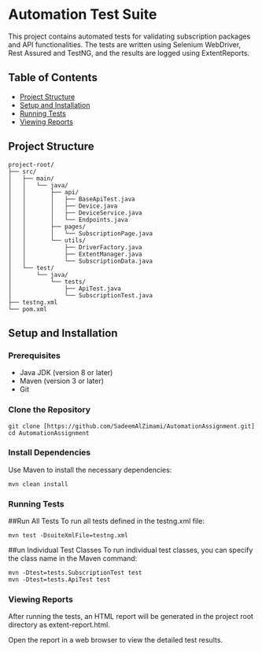 # Automation Test Suite

This project contains automated tests for validating subscription packages and API functionalities. The tests are written using Selenium WebDriver, Rest Assured and TestNG, and the results are logged using ExtentReports.

## Table of Contents

- [Project Structure](#project-structure)
- [Setup and Installation](#setup-and-installation)
- [Running Tests](#running-tests)
- [Viewing Reports](#viewing-reports)

  
## Project Structure


```
project-root/
├── src/
│   ├── main/
│   │   └── java/
│   │       ├── api/
│   │       │   ├── BaseApiTest.java
│   │       │   ├── Device.java
│   │       │   ├── DeviceService.java
│   │       │   └── Endpoints.java
│   │       ├── pages/
│   │       │   └── SubscriptionPage.java
│   │       └── utils/
│   │           ├── DriverFactory.java
│   │           ├── ExtentManager.java
│   │           └── SubscriptionData.java
│   └── test/
│       └── java/
│           └── tests/
│               ├── ApiTest.java
│               └── SubscriptionTest.java
├── testng.xml
└── pom.xml
```


## Setup and Installation

### Prerequisites

- Java JDK (version 8 or later)
- Maven (version 3 or later)
- Git

### Clone the Repository

```
git clone [https://github.com/SadeemAlZimami/AutomationAssignment.git]
cd AutomationAssignment
```
### Install Dependencies
Use Maven to install the necessary dependencies:
```
mvn clean install
```


### Running Tests
##Run All Tests
To run all tests defined in the testng.xml file:
```
mvn test -DsuiteXmlFile=testng.xml
```
##un Individual Test Classes
To run individual test classes, you can specify the class name in the Maven command:

```
mvn -Dtest=tests.SubscriptionTest test
mvn -Dtest=tests.ApiTest test

```

### Viewing Reports
After running the tests, an HTML report will be generated in the project root directory as extent-report.html.

Open the report in a web browser to view the detailed test results.

